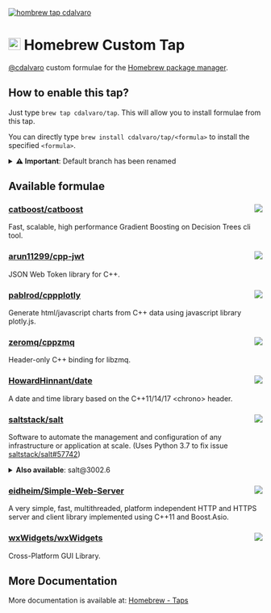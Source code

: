 [![hombrew tap cdalvaro][homebrew_tap_badge]][homebrew_tap_url]

# <img src="https://simpleicons.org/icons/homebrew.svg" height=24pt> Homebrew Custom Tap

[@cdalvaro](https://github.com/cdalvaro) custom formulae for the [Homebrew package manager](https://brew.sh).

## How to enable this tap?

Just type `brew tap cdalvaro/tap`. This will allow you to install formulae from this tap.

You can directly type `brew install cdalvaro/tap/<formula>` to install the specified `<formula>`.

<details>
  <summary><b>⚠️ Important</b>: Default branch has been renamed</summary>

If you are having this issue when running `brew update` or `brew upgrade`:

```
brew update
fatal: couldn't find remote ref refs/heads/master
Error: Fetching /usr/local/Homebrew/Library/Taps/cdalvaro/homebrew-tap failed!
```

Try the following command to solve the issue:

```sh
rm -rf $(brew --repo cdalvaro/tap)
brew tap cdalvaro/tap
```

</details>

## Available formulae

### [catboost/catboost](https://github.com/catboost/catboost)<a href="Formula/catboost.rb"><img src="https://img.shields.io/badge/catboost-0.25.1-orange?style=flat-square&color=FBB040" align="right"/></a>

Fast, scalable, high performance Gradient Boosting on Decision Trees cli tool.

### [arun11299/cpp-jwt](https://github.com/arun11299/cpp-jwt)<a href="Formula/cpp-jwt.rb"><img src="https://img.shields.io/badge/cpp--jwt-1.4-orange?style=flat-square&color=FBB040" align="right"/></a>

JSON Web Token library for C++.

### [pablrod/cppplotly](https://github.com/pablrod/cppplotly)<a href="Formula/cpp-plotly.rb"><img src="https://img.shields.io/badge/cpp--plotly-0.4.0-orange?style=flat-square&color=FBB040" align="right"/></a>

Generate html/javascript charts from C++ data using javascript library plotly.js.

### [zeromq/cppzmq](https://github.com/zeromq/cppzmq)<a href="Formula/cpp-zmq.rb"><img src="https://img.shields.io/badge/cpp--zmq-4.7.1-orange?style=flat-square&color=FBB040" align="right"/></a>

Header-only C++ binding for libzmq.

### [HowardHinnant/date](https://github.com/HowardHinnant/date)<a href="Formula/howard-hinnant-date.rb"><img src="https://img.shields.io/badge/howard--hinnant--date-3.0.0-orange?style=flat-square&color=FBB040" align="right"/></a>

A date and time library based on the C++11/14/17 \<chrono\> header.

### [saltstack/salt](https://github.com/saltstack/salt)<a href="Formula/salt.rb"><img src="https://img.shields.io/badge/salt-3003-orange?style=flat-square&color=FBB040" align="right"/></a>

Software to automate the management and configuration of any infrastructure or application at scale. (Uses Python 3.7 to fix issue [saltstack/salt#57742](https://github.com/saltstack/salt/issues/57742))

<details>
  <summary><b>Also available</b>: salt@3002.6</summary>

In order to install the versioned formula type the following commands:

```sh
brew install cdalvaro/tap/salt@3002.6
brew link cdalvaro/tap/salt@3002.6
```

</details>

### [eidheim/Simple-Web-Server](https://gitlab.com/eidheim/Simple-Web-Server)<a href="Formula/simple-web-server.rb"><img src="https://img.shields.io/badge/simple--web--server-3.1.1-orange?style=flat-square&color=FBB040" align="right"/></a>

A very simple, fast, multithreaded, platform independent HTTP and HTTPS server and client library implemented using C++11 and Boost.Asio.

### [wxWidgets/wxWidgets](https://github.com/wxWidgets/wxWidgets)<a href="Formula/wxmac.rb"><img src="https://img.shields.io/badge/wxmac-3.1.4-orange?style=flat-square&color=FBB040" align="right"/></a>

Cross-Platform GUI Library.

## More Documentation

More documentation is available at: [Homebrew - Taps](https://docs.brew.sh/Taps)

[homebrew_tap_badge]: https://img.shields.io/badge/brew%20tap-cdalvaro/tap-orange?style=flat-square&logo=Homebrew&color=FBB040
[homebrew_tap_url]: https://github.com/cdalvaro/homebrew-tap
